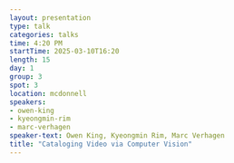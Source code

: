 ```yaml
---
layout: presentation
type: talk
categories: talks
time: 4:20 PM
startTime: 2025-03-10T16:20 
length: 15
day: 1
group: 3
spot: 3
location: mcdonnell
speakers:
- owen-king
- kyeongmin-rim
- marc-verhagen
speaker-text: Owen King, Kyeongmin Rim, Marc Verhagen
title: "Cataloging Video via Computer Vision"
---
```


